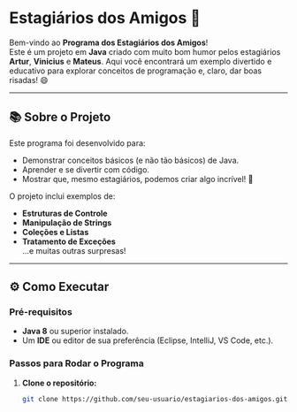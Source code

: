 # Estagiários dos Amigos 🚀

Bem-vindo ao **Programa dos Estagiários dos Amigos**!  
Este é um projeto em **Java** criado com muito bom humor pelos estagiários **Artur**, **Vinicius** e **Mateus**. Aqui você encontrará um exemplo divertido e educativo para explorar conceitos de programação e, claro, dar boas risadas! 😄

---

## 📚 Sobre o Projeto

Este programa foi desenvolvido para:
- Demonstrar conceitos básicos (e não tão básicos) de Java.
- Aprender e se divertir com código.
- Mostrar que, mesmo estagiários, podemos criar algo incrível! 💪

O projeto inclui exemplos de:
- **Estruturas de Controle**
- **Manipulação de Strings**
- **Coleções e Listas**
- **Tratamento de Exceções**  
...e muitas outras surpresas!

---

## ⚙️ Como Executar

### Pré-requisitos
- **Java 8** ou superior instalado.
- Um **IDE** ou editor de sua preferência (Eclipse, IntelliJ, VS Code, etc.).

### Passos para Rodar o Programa
1. **Clone o repositório:**
   ```bash
   git clone https://github.com/seu-usuario/estagiarios-dos-amigos.git

